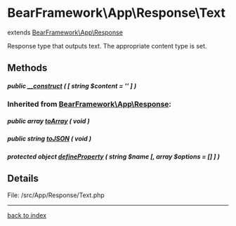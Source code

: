 # BearFramework\App\Response\Text

extends [BearFramework\App\Response](bearframework.app.response.class.md)

Response type that outputs text. The appropriate content type is set.

## Methods

##### public [__construct](bearframework.app.response.text.__construct.method.md) ( [ string $content = '' ] )

### Inherited from [BearFramework\App\Response](bearframework.app.response.class.md):

##### public array [toArray](bearframework.app.response.toarray.method.md) ( void )

##### public string [toJSON](bearframework.app.response.tojson.method.md) ( void )

##### protected object [defineProperty](bearframework.app.response.defineproperty.method.md) ( string $name [, array $options = [] ] )

## Details

File: /src/App/Response/Text.php

---

[back to index](index.md)


